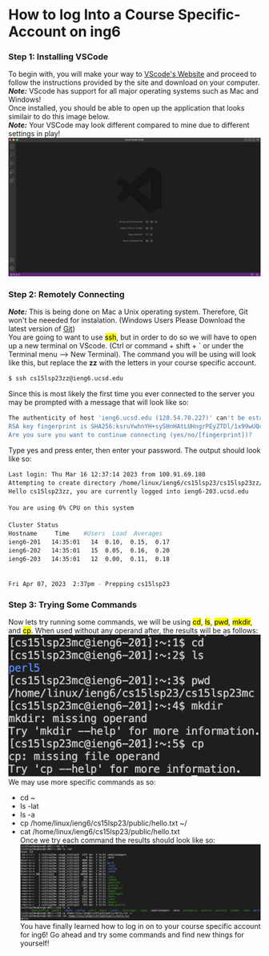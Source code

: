 # How to log Into a Course Specific-Account on ing6
### Step 1: Installing VSCode
To begin with, you will make your way to [VScode's Website](https://code.visualstudio.com/) and proceed to follow the instructions provided by the site and download on your computer.\
***Note:*** VScode has support for all major operating systems such as Mac and Windows!\
Once installed, you should be able to open up the application that looks similair to do this image below.\
***Note:*** Your VSCode may look different compared to mine due to different settings in play!
![VSCode Opened](images/VScode_Launched.png)
### Step 2: Remotely Connecting
***Note:*** This is being done on Mac a Unix operating system. Therefore, Git won't be neeeded for instalation. (Windows Users Please Download the latest version of [Git](https://gitforwindows.org/))\
You are going to want to use <mark >ssh</mark>, but in order to do so we will have to open up a new terminal on VScode. (Ctrl or command + shift + ` or under the Terminal menu --> New Terminal). The command you will be using will look like this, but replace the **zz** with the letters in your course specific account.
```sh
$ ssh cs15lsp23zz@ieng6.ucsd.edu
```
Since this is most likely the first time you ever connected to the server you may be prompted with a message that will look like so:
```sh
The authenticity of host 'ieng6.ucsd.edu (128.54.70.227)' can't be established.
RSA key fingerprint is SHA256:ksruYwhnYH+sySHnHAtLUHngrPEyZTDl/1x99wUQcec.
Are you sure you want to continue connecting (yes/no/[fingerprint])?
```
Type yes and press enter, then enter your password. The output should look like so:
```sh
Last login: Thu Mar 16 12:37:14 2023 from 100.91.69.180
Attempting to create directory /home/linux/ieng6/cs15lsp23/cs15lsp23zz/perl5
Hello cs15lsp23zz, you are currently logged into ieng6-203.ucsd.edu

You are using 0% CPU on this system

Cluster Status 
Hostname     Time    #Users  Load  Averages  
ieng6-201   14:35:01   14  0.10,  0.15,  0.17
ieng6-202   14:35:01   15  0.05,  0.16,  0.20
ieng6-203   14:35:01   12  0.00,  0.11,  0.18

 
Fri Apr 07, 2023  2:37pm - Prepping cs15lsp23
```
### Step 3: Trying Some Commands
Now lets try running some commands, we will be using <mark >cd</mark>, <mark >ls</mark>, <mark >pwd</mark>, <mark >mkdir</mark>, and <mark >cp</mark>. When used without any operand after, the results will be as follows:\
![Command Results](images/Results.png)\
We may use more specific commands as so:
* cd ~
* ls -lat
* ls -a
* cp /home/linux/ieng6/cs15lsp23/public/hello.txt ~/
* cat /home/linux/ieng6/cs15lsp23/public/hello.txt\
Once we try each command the results should look like so:\
![2nd Results](images/Results_2.png)\
You have finally learned how to log in on to your course specific account for ing6! Go ahead and try some commands and find new things for yourself!
